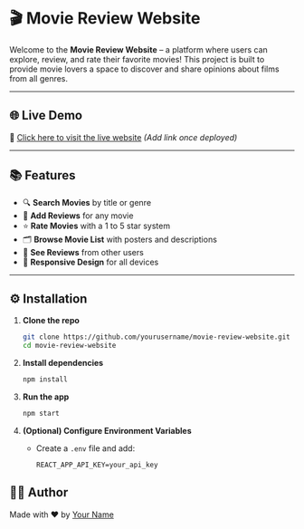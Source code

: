 # 🎬 Movie Review Website

Welcome to the **Movie Review Website** – a platform where users can explore, review, and rate their favorite movies! This project is built to provide movie lovers a space to discover and share opinions about films from all genres.

---

## 🌐 Live Demo

🔗 [Click here to visit the live website](#) *(Add link once deployed)*

---



## 📚 Features

- 🔍 **Search Movies** by title or genre  
- 📝 **Add Reviews** for any movie  
- ⭐ **Rate Movies** with a 1 to 5 star system  
- 🗂️ **Browse Movie List** with posters and descriptions  
- 🧾 **See Reviews** from other users  
- 📱 **Responsive Design** for all devices

---



## ⚙️ Installation

1. **Clone the repo**
   ```bash
   git clone https://github.com/yourusername/movie-review-website.git
   cd movie-review-website
   ```

2. **Install dependencies**
   ```bash
   npm install
   ```

3. **Run the app**
   ```bash
   npm start
   ```

4. **(Optional) Configure Environment Variables**
   - Create a `.env` file and add:
     ```
     REACT_APP_API_KEY=your_api_key
     ```



## 👨‍💻 Author

Made with ❤️ by [Your Name](https://github.com/yourusername)
